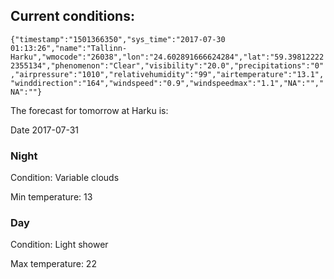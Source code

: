## Current conditions: 
 ``` {"timestamp":"1501366350","sys_time":"2017-07-30 01:13:26","name":"Tallinn-Harku","wmocode":"26038","lon":"24.602891666624284","lat":"59.398122222355134","phenomenon":"Clear","visibility":"20.0","precipitations":"0","airpressure":"1010","relativehumidity":"99","airtemperature":"13.1","winddirection":"164","windspeed":"0.9","windspeedmax":"1.1","NA":"","NA":""} ```

 The forecast for tomorrow at Harku is: 

Date 2017-07-31 

### Night 

Condition: Variable clouds 

Min temperature: 13 

### Day 

Condition: Light shower 

Max temperature: 22 

